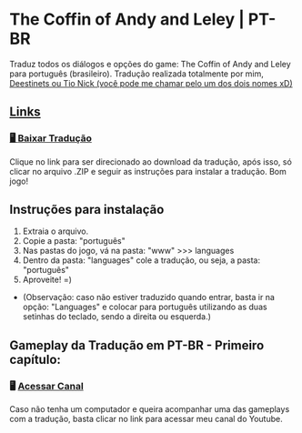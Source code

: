 #                                        The Coffin of Andy and Leley | PT-BR

Traduz todos os diálogos e opções do game: The Coffin of Andy and Leley  para português (brasileiro). Tradução realizada totalmente por mim,<a href="https://github.com/Deestinets"> Deestinets ou Tio Nick (você pode me chamar pelo um dos dois nomes xD)

## Links
### 🖥️ [Baixar Tradução](https://github.com/Deestinets/the-coffin-of-andy-and-leley-ptbr/releases/tag/translation)
Clique no link para ser direcionado ao download da tradução, após isso, só clicar no arquivo .ZIP e seguir as instruções para instalar a tradução. Bom jogo!

## Instruções para instalação

1. Extraia o arquivo.
2. Copie a pasta: "português"
3. Nas pastas do jogo, vá na pasta: "www" >>> languages 
4. Dentro da pasta: "languages" cole a tradução, ou seja, a pasta: "português"
5. Aproveite! =)

* (Observação: caso não estiver traduzido quando entrar, basta ir na opção: "Languages" e colocar para português utilizando as duas setinhas do teclado, sendo a direita ou esquerda.)

## Gameplay da Tradução em PT-BR - Primeiro capítulo:
### 🖥️ [Acessar Canal](https://www.youtube.com/channel/UCjyDLt46KCr30sKlny1gDYg)

Caso não tenha um computador e queira acompanhar uma das gameplays com a tradução, basta clicar no link para acessar meu canal do Youtube.

